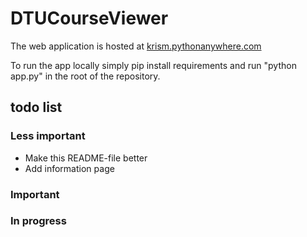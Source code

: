 # DTUCourseViewer

The web application is hosted at [krism.pythonanywhere.com](http://krism.pythonanywhere.com/)

To run the app locally simply pip install requirements and run "python app.py" in the root of the repository.

## todo list
### Less important
- Make this README-file better
- Add information page

### Important

### In progress